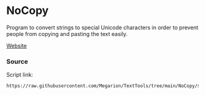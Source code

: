 # NoCopy
Program to convert strings to special Unicode characters in order to prevent people from copying and pasting the text easily.

[Website](https://megarion.github.io/TextTools/NoCopy/)

### Source
Script link:
```
https://raw.githubusercontent.com/Megarion/TextTools/tree/main/NoCopy/scripts/convert.js
```